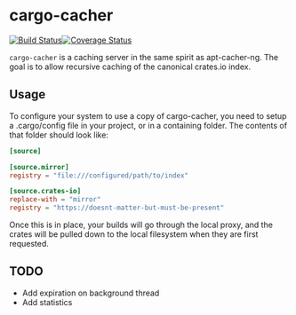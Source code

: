 # cargo-cacher

[![Build Status](https://travis-ci.org/ChrisMacNaughton/cargo-cacher.svg?branch=master)](https://travis-ci.org/ChrisMacNaughton/cargo-cacher)[![Coverage Status](https://coveralls.io/repos/github/ChrisMacNaughton/cargo-cacher/badge.svg?branch=master)](https://coveralls.io/github/ChrisMacNaughton/cargo-cacher?branch=master)

`cargo-cacher` is a caching server in the same spirit as apt-cacher-ng. The goal is to allow recursive caching of the canonical crates.io index.

## Usage

To configure your system to use a copy of cargo-cacher, you need to setup a .cargo/config file in your project, or in a containing folder. The contents of that folder should look like:

```toml
[source]

[source.mirror]
registry = "file:///configured/path/to/index"

[source.crates-io]
replace-with = "mirror"
registry = "https://doesnt-matter-but-must-be-present"
```

Once this is in place, your builds will go through the local proxy, and the crates will be pulled down to the local filesystem when they are first requested.

## TODO

- Add expiration on background thread
- Add statistics